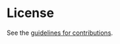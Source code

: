 # License

See the
[guidelines for contributions](https://github.com/OR13/draft-steele-spice-transparency-tokens/blob/main/CONTRIBUTING.md).
